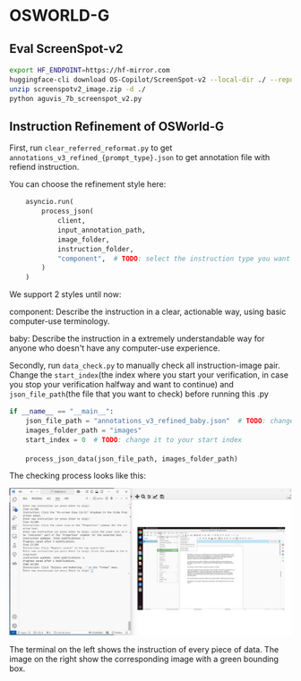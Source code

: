 # OSWORLD-G


## Eval ScreenSpot-v2

```bash
export HF_ENDPOINT=https://hf-mirror.com 
huggingface-cli download OS-Copilot/ScreenSpot-v2 --local-dir ./ --repo-type dataset
unzip screenspotv2_image.zip -d ./
python aguvis_7b_screenspot_v2.py
```

## Instruction Refinement of OSWorld-G

First, run `clear_referred_reformat.py` to get `annotations_v3_refined_{prompt_type}.json` to get annotation file with refiend instruction.

You can choose the refinement style here:

``` python
    asyncio.run(
        process_json(
            client,
            input_annotation_path,
            image_folder,
            instruction_folder,
            "component",  # TODO: select the instruction type you want to refine: "component" "baby"
        )
    )
```

We support 2 styles until now:

component: Describe the instruction in a clear, actionable way, using basic computer-use terminology.

baby: Describe the instruction in a extremely understandable way for anyone who doesn't have any computer-use experience.

Secondly, run `data_check.py` to manually check all instruction-image pair. Change the `start_index`(the index where you start your verification, in case you stop your verification halfway and want to continue) and `json_file_path`(the file that you want to check) before running this .py

```python
if __name__ == "__main__":
    json_file_path = "annotations_v3_refined_baby.json"  # TODO: change it to your annotation json file
    images_folder_path = "images"
    start_index = 0  # TODO: change it to your start index

    process_json_data(json_file_path, images_folder_path)
```

The checking process looks like this:

![alt text](image.png)

The terminal on the left shows the instruction of every piece of data. The image on the right show the corresponding image with a green bounding box.
